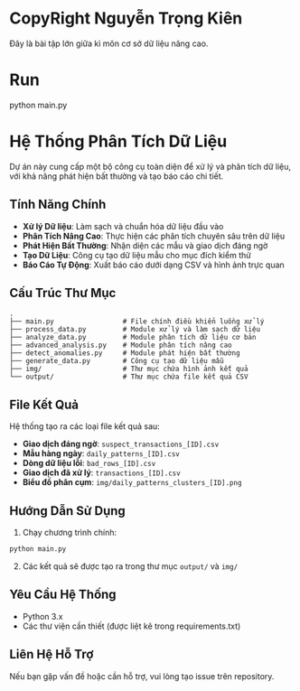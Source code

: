 # CopyRight Nguyễn Trọng Kiên

Đây là bài tập lớn giữa kì môn cơ sở dữ liệu nâng cao.

# Run

python main.py

# Hệ Thống Phân Tích Dữ Liệu

Dự án này cung cấp một bộ công cụ toàn diện để xử lý và phân tích dữ liệu, với khả năng phát hiện bất thường và tạo báo cáo chi tiết.

## Tính Năng Chính

- **Xử lý Dữ liệu**: Làm sạch và chuẩn hóa dữ liệu đầu vào
- **Phân Tích Nâng Cao**: Thực hiện các phân tích chuyên sâu trên dữ liệu
- **Phát Hiện Bất Thường**: Nhận diện các mẫu và giao dịch đáng ngờ
- **Tạo Dữ Liệu**: Công cụ tạo dữ liệu mẫu cho mục đích kiểm thử
- **Báo Cáo Tự Động**: Xuất báo cáo dưới dạng CSV và hình ảnh trực quan

## Cấu Trúc Thư Mục

```
.
├── main.py                 # File chính điều khiển luồng xử lý
├── process_data.py         # Module xử lý và làm sạch dữ liệu
├── analyze_data.py         # Module phân tích dữ liệu cơ bản
├── advanced_analysis.py    # Module phân tích nâng cao
├── detect_anomalies.py     # Module phát hiện bất thường
├── generate_data.py        # Công cụ tạo dữ liệu mẫu
├── img/                    # Thư mục chứa hình ảnh kết quả
└── output/                 # Thư mục chứa file kết quả CSV
```

## File Kết Quả

Hệ thống tạo ra các loại file kết quả sau:

- **Giao dịch đáng ngờ**: `suspect_transactions_[ID].csv`
- **Mẫu hàng ngày**: `daily_patterns_[ID].csv`
- **Dòng dữ liệu lỗi**: `bad_rows_[ID].csv`
- **Giao dịch đã xử lý**: `transactions_[ID].csv`
- **Biểu đồ phân cụm**: `img/daily_patterns_clusters_[ID].png`

## Hướng Dẫn Sử Dụng

1. Chạy chương trình chính:

```bash
python main.py
```

2. Các kết quả sẽ được tạo ra trong thư mục `output/` và `img/`

## Yêu Cầu Hệ Thống

- Python 3.x
- Các thư viện cần thiết (được liệt kê trong requirements.txt)

## Liên Hệ Hỗ Trợ

Nếu bạn gặp vấn đề hoặc cần hỗ trợ, vui lòng tạo issue trên repository.
